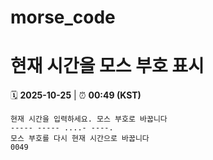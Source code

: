 # morse_code
# 현재 시간을 모스 부호 표시
<!-- MORSE_TIME_START -->
🗓️ **2025-10-25** | ⏰ **00:49 (KST)**

```
현재 시간을 입력하세요. 모스 부호로 바꿉니다
----- ----- ....- ----.
모스 부호를 다시 현재 시간으로 바꿉니다
0049
```
<!-- MORSE_TIME_END -->
